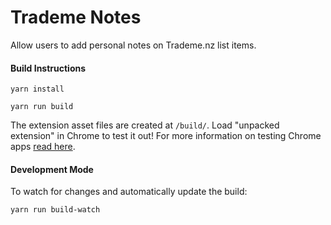 # Trademe Notes

Allow users to add personal notes on Trademe.nz list items.

#### Build Instructions

`yarn install`

`yarn run build`

The extension asset files are created at `/build/`.
Load "unpacked extension" in Chrome to test it out!
For more information on testing Chrome apps [read here](https://support.google.com/chrome/a/answer/2714278).

#### Development Mode

To watch for changes and automatically update the build: 

`yarn run build-watch`
